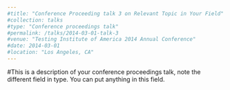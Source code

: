 ```yaml
---
#title: "Conference Proceeding talk 3 on Relevant Topic in Your Field"
#collection: talks
#type: "Conference proceedings talk"
#permalink: /talks/2014-03-01-talk-3
#venue: "Testing Institute of America 2014 Annual Conference"
#date: 2014-03-01
#location: "Los Angeles, CA"
---
```


#This is a description of your conference proceedings talk, note the different field in type. You can put anything in this field.
